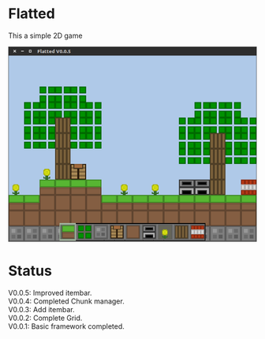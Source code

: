 # Flatted
This a simple 2D game

![V0.0.5](./screenshots/screenshot-V0.0.5.png)

# Status
V0.0.5: Improved itembar.  
V0.0.4: Completed Chunk manager.  
V0.0.3: Add itembar.  
V0.0.2: Complete Grid.  
V0.0.1: Basic framework completed.
